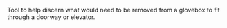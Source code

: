Tool to help discern what would need to be removed from a glovebox to fit through a doorway or elevator. 
